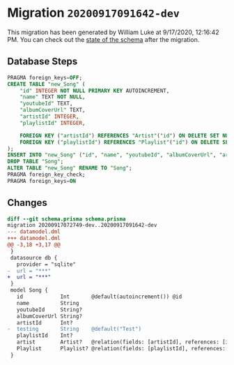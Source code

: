 # Migration `20200917091642-dev`

This migration has been generated by William Luke at 9/17/2020, 12:16:42 PM.
You can check out the [state of the schema](./schema.prisma) after the migration.

## Database Steps

```sql
PRAGMA foreign_keys=OFF;
CREATE TABLE "new_Song" (
    "id" INTEGER NOT NULL PRIMARY KEY AUTOINCREMENT,
    "name" TEXT NOT NULL,
    "youtubeId" TEXT,
    "albumCoverUrl" TEXT,
    "artistId" INTEGER,
    "playlistId" INTEGER,

    FOREIGN KEY ("artistId") REFERENCES "Artist"("id") ON DELETE SET NULL ON UPDATE CASCADE,
    FOREIGN KEY ("playlistId") REFERENCES "Playlist"("id") ON DELETE SET NULL ON UPDATE CASCADE
);
INSERT INTO "new_Song" ("id", "name", "youtubeId", "albumCoverUrl", "artistId", "playlistId") SELECT "id", "name", "youtubeId", "albumCoverUrl", "artistId", "playlistId" FROM "Song";
DROP TABLE "Song";
ALTER TABLE "new_Song" RENAME TO "Song";
PRAGMA foreign_key_check;
PRAGMA foreign_keys=ON
```

## Changes

```diff
diff --git schema.prisma schema.prisma
migration 20200917072749-dev..20200917091642-dev
--- datamodel.dml
+++ datamodel.dml
@@ -3,18 +3,17 @@
 }
 datasource db {
   provider = "sqlite"
-  url = "***"
+  url = "***"
 }
 model Song {
   id            Int       @default(autoincrement()) @id
   name          String
   youtubeId     String?
   albumCoverUrl String?
   artistId      Int?
-  testing       String    @default("Test")
   playlistId    Int?
   artist        Artist?   @relation(fields: [artistId], references: [id])
   Playlist      Playlist? @relation(fields: [playlistId], references: [id])
 }
```


